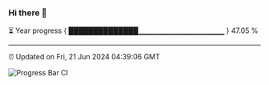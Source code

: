 ### Hi there 👋

⏳ Year progress { ██████████████▁▁▁▁▁▁▁▁▁▁▁▁▁▁▁▁ } 47.05 %

---

⏰ Updated on Fri, 21 Jun 2024 04:39:06 GMT

![Progress Bar CI](https://github.com/IshwaranRudhara/GIT-ACTION/workflows/Progress%20Bar%20CI/badge.svg)

